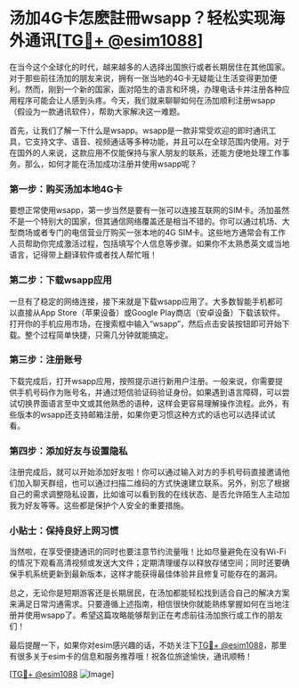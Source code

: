 # 汤加4G卡怎麽註冊wsapp？轻松实现海外通讯[[TG💪+ @esim1088](https://t.me/s/esim1088)]

在当今这个全球化的时代，越来越多的人选择出国旅行或者长期居住在其他国家。对于那些前往汤加的朋友来说，拥有一张当地的4G卡无疑能让生活变得更加便利。然而，刚到一个新的国家，面对陌生的语言和环境，办理电话卡并注册各种应用程序可能会让人感到头疼。今天，我们就来聊聊如何在汤加顺利注册wsapp（假设为一款通讯软件），帮助大家解决这一难题。

首先，让我们了解一下什么是wsapp。wsapp是一款非常受欢迎的即时通讯工具，它支持文字、语音、视频通话等多种功能，并且可以在全球范围内使用。对于在国外的人来说，这款应用不仅能保持与家人朋友的联系，还能方便地处理工作事务。那么，如何才能在汤加成功注册并使用wsapp呢？

### 第一步：购买汤加本地4G卡

要想正常使用wsapp，第一步当然是要有一张可以连接互联网的SIM卡。汤加虽然不是一个特别大的国家，但其通信网络覆盖还是相当不错的。你可以通过机场、大型商场或者专门的电信营业厅购买一张本地的4G SIM卡。这些地方通常会有工作人员帮助你完成激活过程，包括填写个人信息等步骤。如果你不太熟悉英文或当地语言，记得带上翻译软件或者找人帮忙哦！

### 第二步：下载wsapp应用

一旦有了稳定的网络连接，接下来就是下载wsapp应用了。大多数智能手机都可以直接从App Store（苹果设备）或Google Play商店（安卓设备）下载该软件。打开你的手机应用市场，在搜索框中输入“wsapp”，然后点击安装按钮即可开始下载。整个过程简单快捷，只需几分钟就能搞定。

### 第三步：注册账号

下载完成后，打开wsapp应用，按照提示进行新用户注册。一般来说，你需要提供手机号码作为账号名，并通过短信验证码验证身份。如果遇到语言障碍，可以尝试切换界面语言至中文或其他熟悉的语种，这样会更容易理解操作流程。此外，有些版本的wsapp还支持邮箱注册，如果你更习惯这种方式的话也可以选择试试看。

### 第四步：添加好友与设置隐私

注册完成后，就可以开始添加好友啦！你可以通过输入对方的手机号码直接邀请他们加入聊天群组，也可以通过扫描二维码的方式快速建立联系。另外，别忘了根据自己的需求调整隐私设置，比如谁可以看到我的在线状态、是否允许陌生人主动加我为好友等等。这些都是保护个人安全的重要措施。

### 小贴士：保持良好上网习惯

当然啦，在享受便捷通讯的同时也要注意节约流量哦！比如尽量避免在没有Wi-Fi的情况下观看高清视频或发送大文件；定期清理缓存以释放存储空间；同时还要确保手机系统更新到最新版本，这样才能获得最佳体验并且修复可能存在的漏洞。

总之，无论你是短期游客还是长期居民，在汤加都能轻松找到适合自己的解决方案来满足日常沟通需求。只要遵循上述指南，相信很快你就能熟练掌握如何在当地注册并使用wsapp了。希望这篇攻略能够帮到正在考虑前往汤加旅行或工作的朋友们！

最后提醒一下，如果你对esim感兴趣的话，不妨关注下[TG💪+ @esim1088](https://t.me/s/esim1088)，那里有很多关于esim卡的信息和服务推荐哦！祝各位旅途愉快，通讯顺畅！

[[TG💪+ @esim1088](https://t.me/s/esim1088) ![Image](https://i.postimg.cc/4NQfJmqS/Snipaste-2025-05-13-00-14-12.png)]